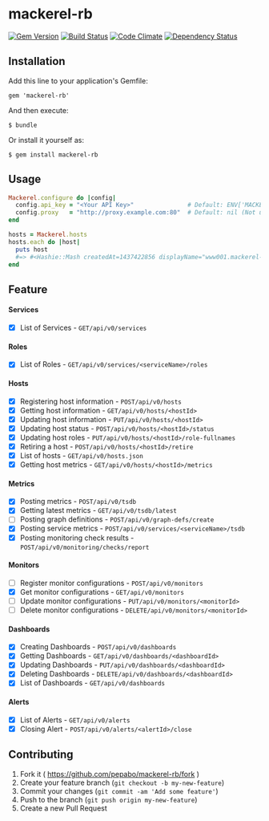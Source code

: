 # mackerel-rb
[![Gem Version](https://badge.fury.io/rb/mackerel-rb.svg)](http://badge.fury.io/rb/mackerel-rb)
[![Build Status](https://travis-ci.org/pepabo/mackerel-rb.svg)](https://travis-ci.org/pepabo/mackerel-rb)
[![Code Climate](https://codeclimate.com/github/pepabo/mackerel-rb/badges/gpa.svg)](https://codeclimate.com/github/pepabo/mackerel-rb)
[![Dependency Status](https://gemnasium.com/pepabo/mackerel-rb.svg)](https://gemnasium.com/pepabo/mackerel-rb)


## Installation

Add this line to your application's Gemfile:

    gem 'mackerel-rb'

And then execute:

    $ bundle

Or install it yourself as:

    $ gem install mackerel-rb

## Usage

```rb
Mackerel.configure do |config|
  config.api_key = "<Your API Key>"               # Default: ENV['MACKEREL_APIKEY']
  config.proxy   = "http://proxy.example.com:80"  # Default: nil (Not use http proxy)
end

hosts = Mackerel.hosts
hosts.each do |host|
  puts host
  #=> #<Hashie::Mash createdAt=1437422856 displayName="www001.mackerel-rb.dev" id="Dummmmmmmmy", ..., status="standby" type="unknown">
end
```

## Feature

#### Services

- [x] List of Services - `GET/api/v0/services`

#### Roles

- [x] List of Roles - `GET/api/v0/services/<serviceName>/roles`

#### Hosts

- [x] Registering host information - `POST/api/v0/hosts`
- [x] Getting host information - `GET/api/v0/hosts/<hostId>`
- [x] Updating host information - `PUT/api/v0/hosts/<hostId>`
- [x] Updating host status - `POST/api/v0/hosts/<hostId>/status`
- [x] Updating host roles - `PUT/api/v0/hosts/<hostId>/role-fullnames`
- [x] Retiring a host - `POST/api/v0/hosts/<hostId>/retire`
- [x] List of hosts - `GET/api/v0/hosts.json`
- [x] Getting host metrics - `GET/api/v0/hosts/<hostId>/metrics`

#### Metrics

- [x] Posting metrics - `POST/api/v0/tsdb`
- [x] Getting latest metrics - `GET/api/v0/tsdb/latest`
- [ ] Posting graph definitions - `POST/api/v0/graph-defs/create`
- [x] Posting service metrics - `POST/api/v0/services/<serviceName>/tsdb`
- [x] Posting monitoring check results - `POST/api/v0/monitoring/checks/report`

#### Monitors

- [ ] Register monitor configurations - `POST/api/v0/monitors`
- [x] Get monitor configurations - `GET/api/v0/monitors`
- [ ] Update monitor configurations - `PUT/api/v0/monitors/<monitorId>`
- [ ] Delete monitor configurations - `DELETE/api/v0/monitors/<monitorId>`

#### Dashboards

- [x] Creating Dashboards - `POST/api/v0/dashboards`
- [x] Getting Dashboards - `GET/api/v0/dashboards/<dashboardId>`
- [x] Updating Dashboards - `PUT/api/v0/dashboards/<dashboardId>`
- [x] Deleting Dashboards - `DELETE/api/v0/dashboards/<dashboardId>`
- [x] List of Dashboards - `GET/api/v0/dashboards`

#### Alerts

- [x] List of Alerts - `GET/api/v0/alerts`
- [x] Closing Alert - `POST/api/v0/alerts/<alertId>/close`

## Contributing

1. Fork it ( https://github.com/pepabo/mackerel-rb/fork )
2. Create your feature branch (`git checkout -b my-new-feature`)
3. Commit your changes (`git commit -am 'Add some feature'`)
4. Push to the branch (`git push origin my-new-feature`)
5. Create a new Pull Request

